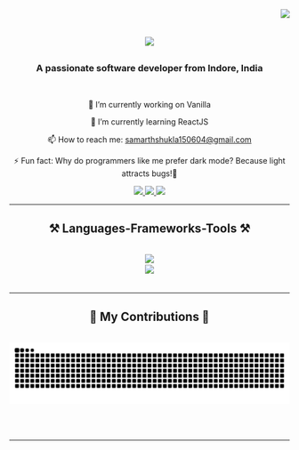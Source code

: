 <img align="right" src="https://visitor-badge.laobi.icu/badge?page_id=samarthshukla6.samarthshukla6" />

<h1 align="center">
    <img src="https://readme-typing-svg.herokuapp.com/?font=Righteous&size=35&center=true&vCenter=true&width=500&height=70&duration=4000&lines=Hi+There!+👋;+I'm+Samarth+Shukla!;" />
</h1>

<h3 align="center">A passionate software developer from Indore, India</h3>

<br/>

<div align="center">
 
🔭 I’m currently working on Vanilla

🌱 I’m currently learning ReactJS 

📫 How to reach me: samarthshukla150604@gmail.com

⚡ Fun fact: Why do programmers like me prefer dark mode? Because light attracts bugs!🐞

 </div>
 
<div align="center"> 
  <a href="samarthshukla150604@gmail.com">
    <img src="https://img.shields.io/badge/Gmail-333333?style=for-the-badge&logo=gmail&logoColor=red" />
  </a>
  <a href="https://linkedin.com/in/samarth-shukla-0191a2271" target="_blank">
    <img src="https://img.shields.io/badge/LinkedIn-0077B5?style=for-the-badge&logo=linkedin&logoColor=white" target="_blank" />
  </a>
  <a href="https://portfolio-1-wheat-three.vercel.app/ " target="_blank">
     <img src="https://img.shields.io/badge/Portfolio-FF5722?style=for-the-badge&logo=todoist&logoColor=white" target="_blank" /> <!-- sqlite, safari, google-chrome are other good icon options -->
  </a>
</div>

 <hr/>
 
<h2 align="center">⚒️ Languages-Frameworks-Tools ⚒️</h2>
<br/>
<div align="center">
    <img src="https://skillicons.dev/icons?i=html,css,vscode,github,tailwind,bootstrap,react,nextjs,mongodb,jest,postman" /> <br>
    <img src="https://skillicons.dev/icons?i=python,javascript,typescript,c,cpp,mysql" /><br>
</div>

<br/>
<hr/>

<div align="center">
  <h2>🐍 My Contributions 🐍</h2>
  <br>
  <img alt="snake eating my contributions" src="https://raw.githubusercontent.com/samarthshukla6/samarthshukla6/output/github-contribution-grid-snake.svg" />
  
  <br/><br/>

<hr/> 

<br/>
